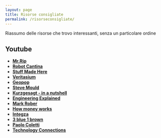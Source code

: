 ```yaml
---
layout: page
title: Risorse consigliate
permalink: /risorseconsigliate/
---
```


Riassumo delle risorse che trovo interessanti, senza un particolare ordine

## Youtube

- **[Mr.Rip](https://www.youtube.com/@mr_rip)** 
- **[Robot Cantina](https://www.youtube.com/@robotcantina8957)** 
- **[Stuff Made Here](https://www.youtube.com/@StuffMadeHere)** 
- **[Veritasium](https://www.youtube.com/@veritasium)** 
- **[Geopop](https://www.youtube.com/@geopop)** 
- **[Steve Mould](https://www.youtube.com/@SteveMould)**
- **[Kurzgesagt - in a nutshell](https://www.youtube.com/@kurzgesagt)** 
- **[Engineering Explained](https://www.youtube.com/@EngineeringExplained)** 
- **[Mark Rober](https://www.youtube.com/@MarkRober)** 
- **[How money works](https://www.youtube.com/@HowMoneyWorks)**
- **[Integza](https://www.youtube.com/@integza)**
- **[3 blue 1 brown](https://www.youtube.com/@3blue1brown)**
- **[Paolo Coletti](https://www.youtube.com/@PaoloColetti)**
- **[Technology Connections](https://www.youtube.com/@TechnologyConnections)**

